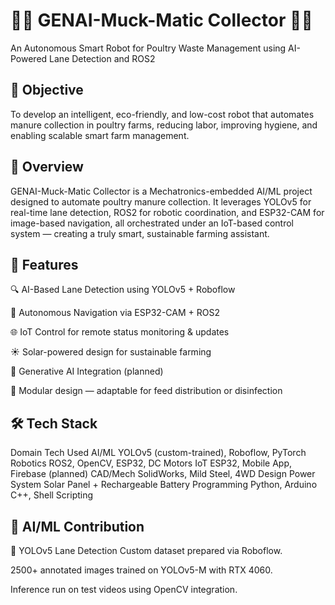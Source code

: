 # 🌿🐔 GENAI-Muck-Matic Collector 🚜💡
An Autonomous Smart Robot for Poultry Waste Management using AI-Powered Lane Detection and ROS2

## 🎯 Objective
To develop an intelligent, eco-friendly, and low-cost robot that automates manure collection in poultry farms, reducing labor, improving hygiene, and enabling scalable smart farm management.

## 📌 Overview
GENAI-Muck-Matic Collector is a Mechatronics-embedded AI/ML project designed to automate poultry manure collection. It leverages YOLOv5 for real-time lane detection, ROS2 for robotic coordination, and ESP32-CAM for image-based navigation, all orchestrated under an IoT-based control system — creating a truly smart, sustainable farming assistant.

## 🚀 Features
🔍 AI-Based Lane Detection using YOLOv5 + Roboflow

🤖 Autonomous Navigation via ESP32-CAM + ROS2

🌐 IoT Control for remote status monitoring & updates

☀️ Solar-powered design for sustainable farming

🧠 Generative AI Integration (planned)

🔄 Modular design — adaptable for feed distribution or disinfection

## 🛠️ Tech Stack
Domain	Tech Used
AI/ML	YOLOv5 (custom-trained), Roboflow, PyTorch
Robotics	ROS2, OpenCV, ESP32, DC Motors
IoT	ESP32, Mobile App, Firebase (planned)
CAD/Mech	SolidWorks, Mild Steel, 4WD Design
Power System	Solar Panel + Rechargeable Battery
Programming	Python, Arduino C++, Shell Scripting

## 🧠 AI/ML Contribution
🔹 YOLOv5 Lane Detection
Custom dataset prepared via Roboflow.

2500+ annotated images trained on YOLOv5-M with RTX 4060.

Inference run on test videos using OpenCV integration.




